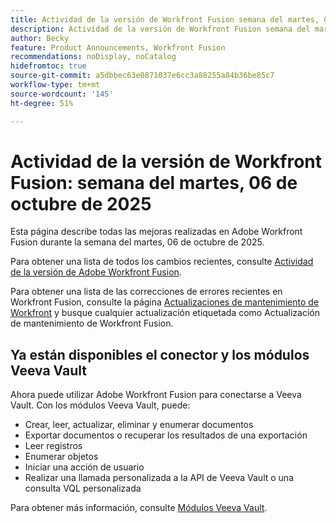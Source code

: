 ```yaml
---
title: Actividad de la versión de Workfront Fusion semana del martes, 06 de octubre de 2025
description: Actividad de la versión de Workfront Fusion semana del martes, 06 de octubre de 2025
author: Becky
feature: Product Announcements, Workfront Fusion
recommendations: noDisplay, noCatalog
hidefromtoc: true
source-git-commit: a5dbbec63e0871037e6cc3a88255a84b36be85c7
workflow-type: tm+mt
source-wordcount: '145'
ht-degree: 51%

---
```


# Actividad de la versión de Workfront Fusion: semana del martes, 06 de octubre de 2025

Esta página describe todas las mejoras realizadas en Adobe Workfront Fusion durante la semana del martes, 06 de octubre de 2025.

Para obtener una lista de todos los cambios recientes, consulte [Actividad de la versión de Adobe Workfront Fusion](/help/workfront-fusion/fusion-product-releases/fusion-release-activity.md).

Para obtener una lista de las correcciones de errores recientes en Workfront Fusion, consulte la página [Actualizaciones de mantenimiento de Workfront](https://experienceleague.adobe.com/en/docs/workfront-known-issues/releases/current-updates) y busque cualquier actualización etiquetada como Actualización de mantenimiento de Workfront Fusion.


## Ya están disponibles el conector y los módulos Veeva Vault

Ahora puede utilizar Adobe Workfront Fusion para conectarse a Veeva Vault. Con los módulos Veeva Vault, puede:

* Crear, leer, actualizar, eliminar y enumerar documentos
* Exportar documentos o recuperar los resultados de una exportación
* Leer registros
* Enumerar objetos
* Iniciar una acción de usuario
* Realizar una llamada personalizada a la API de Veeva Vault o una consulta VQL personalizada

Para obtener más información, consulte [Módulos Veeva Vault](/help/workfront-fusion/references/apps-and-modules/third-party-connectors/veeva-vault-modules.md).
